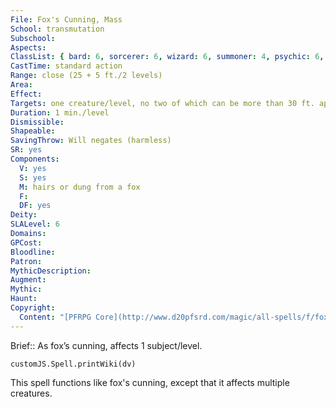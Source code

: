 ```yaml
---
File: Fox's Cunning, Mass
School: transmutation
Subschool: 
Aspects: 
ClassList: { bard: 6, sorcerer: 6, wizard: 6, summoner: 4, psychic: 6, unchained summoner: 6 }
CastTime: standard action
Range: close (25 + 5 ft./2 levels)
Area: 
Effect: 
Targets: one creature/level, no two of which can be more than 30 ft. apart
Duration: 1 min./level
Dismissible: 
Shapeable: 
SavingThrow: Will negates (harmless)
SR: yes
Components:
  V: yes
  S: yes
  M: hairs or dung from a fox
  F: 
  DF: yes
Deity: 
SLALevel: 6
Domains: 
GPCost: 
Bloodline: 
Patron: 
MythicDescription: 
Augment: 
Mythic: 
Haunt: 
Copyright:
  Content: "[PFRPG Core](http://www.d20pfsrd.com/magic/all-spells/f/fox-s-cunning)"
---
```

Brief:: As fox’s cunning, affects 1 subject/level.

```dataviewjs
customJS.Spell.printWiki(dv)
```

This spell functions like fox's cunning, except that it affects multiple creatures.
